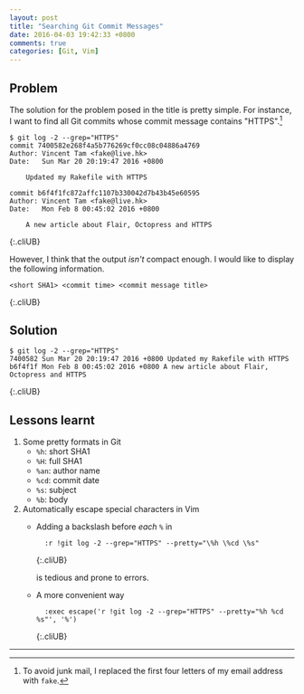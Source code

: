 ```yaml
---
layout: post
title: "Searching Git Commit Messages"
date: 2016-04-03 19:42:33 +0800
comments: true
categories: [Git, Vim]
---
```


Problem
---

The solution for the problem posed in the title is pretty simple.  For
instance, I want to find all Git commits whose commit message contains
"HTTPS".[^1]

    $ git log -2 --grep="HTTPS"
    commit 7400582e268f4a5b776269cf0cc08c04886a4769
    Author: Vincent Tam <fake@live.hk>
    Date:   Sun Mar 20 20:19:47 2016 +0800
    
        Updated my Rakefile with HTTPS
    
    commit b6f4f1fc872affc1107b330042d7b43b45e60595
    Author: Vincent Tam <fake@live.hk>
    Date:   Mon Feb 8 00:45:02 2016 +0800
    
        A new article about Flair, Octopress and HTTPS
{:.cliUB}

However, I think that the output *isn't* compact enough.  I would like
to display the following information.

    <short SHA1> <commit time> <commit message title>
{:.cliUB}

<!-- more -->

Solution
---

    $ git log -2 --grep="HTTPS"
    7400582 Sun Mar 20 20:19:47 2016 +0800 Updated my Rakefile with HTTPS
    b6f4f1f Mon Feb 8 00:45:02 2016 +0800 A new article about Flair, Octopress and HTTPS
{:.cliUB}

Lessons learnt
---

1. Some pretty formats in Git
    - `%h`: short SHA1
    - `%H`: full SHA1
    - `%an`: author name
    - `%cd`: commit date
    - `%s`: subject
    - `%b`: body
2. Automatically escape special characters in Vim
    - Adding a backslash before *each* `%` in

            :r !git log -2 --grep="HTTPS" --pretty="\%h \%cd \%s"
        {:.cliUB}

      is tedious and prone to errors.

    - A more convenient way

            :exec escape('r !git log -2 --grep="HTTPS" --pretty="%h %cd %s"', '%')
        {:.cliUB}

---
[^1]:
    To avoid junk mail, I replaced the first four letters of my email
    address with `fake`.
